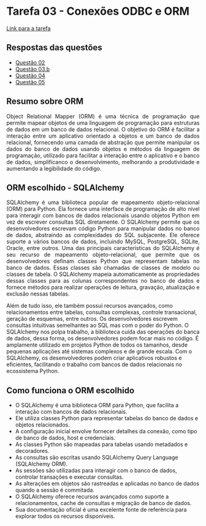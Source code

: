 # Tarefa 03 - Conexões ODBC e ORM

[Link para a tarefa](https://docs.google.com/document/d/1pEhJvmaZb_QBZvUhxBW_p1bHIv3mayhIpQIwG9OLsj4/edit)

## Respostas das questões

- [Questão 02](/tarefas/t03/app/api/routes/odbc.py)
- [Questão 03.b](/tarefas/t03/app/api/routes/atividades.py)
- [Questão 04](/tarefas/t03/app/database/populate.py)
- [Questão 05](/tarefas/t03/app/database/relatorio.py)

## Resumo sobre ORM
<p align = justify>
Object Relational Mapper (ORM) é uma técnica de programação que permite mapear objetos de uma linguagem de programação para estruturas de dados em um banco de dados relacional. O objetivo do ORM é facilitar a interação entre um aplicativo orientado a objetos e um banco de dados relacional, fornecendo uma camada de abstração que permite manipular os dados do banco de dados usando objetos e métodos da linguagem de programação, utilizado para facilitar a interação entre o aplicativo e o banco de dados, simplificanco o desenvolvimento, melhorando a produtividade e aumentando a legibilidade do código.
</p>

## ORM escolhido - SQLAlchemy
<p align = justify>
SQLAlchemy é uma biblioteca popular de mapeamento objeto-relacional (ORM) para Python. Ela fornece uma interface de programação de alto nível para interagir com bancos de dados relacionais usando objetos Python em vez de escrever consultas SQL diretamente. O SQLAlchemy permite que os desenvolvedores escrevam código Python para manipular dados no banco de dados, abstraindo as complexidades do SQL subjacente. Ele oferece suporte a vários bancos de dados, incluindo MySQL, PostgreSQL, SQLite, Oracle, entre outros. Uma das principais características do SQLAlchemy é seu recurso de mapeamento objeto-relacional, que permite que os desenvolvedores definam classes Python que representam tabelas no banco de dados. Essas classes são chamadas de classes de modelo ou classes de tabela. O SQLAlchemy mapeia automaticamente as propriedades dessas classes para as colunas correspondentes no banco de dados e fornece métodos para realizar operações de leitura, gravação, atualização e exclusão nessas tabelas.

Além de tudo isso, ele também possui recursos avançados, como relacionamentos entre tabelas, consultas complexas, controle transacional, geração de esquemas, entre outros. Os desenvolvedores escrevem consultas intuitivas semelhantes ao SQL mas com o poder do Python. O SQLAlchemy nos polpa trabalho, a biblioteca cuida das operações do banca de dados, dessa forma, os desenvolvedores podem focar mais no código. É amplamente utilizado em projetos Python de todos os tamanhos, desde pequenas aplicações até sistemas complexos e de grande escala. Com o SQLAlchemy, os desenvolvedores podem criar aplicativos robustos e eficientes, facilitando o trabalho com bancos de dados relacionais no ecossistema Python.
</p>

##  Como funciona o ORM escolhido
- O SQLAlchemy é uma biblioteca ORM para Python, que facilita a interação com bancos de dados relacionais.
- Ele utiliza classes Python para representar tabelas do banco de dados e objetos relacionados.
- A configuração inicial envolve fornecer detalhes da conexão, como tipo de banco de dados, host e credenciais.
- As classes Python são mapeadas para tabelas usando metadados e decoradores.
- As consultas são escritas usando SQLAlchemy Query Language (SQLAlchemy ORM).
- As sessões são utilizadas para interagir com o banco de dados, controlar transações e executar consultas.
- As alterações em objetos são rastreadas e aplicadas no banco de dados quando a sessão é commitada.
- O SQLAlchemy oferece recursos avançados como suporte a relacionamentos, cache de consultas e migração de banco de dados.
- Sua documentação oficial é uma excelente fonte de referência para explorar todos os recursos disponíveis. 
